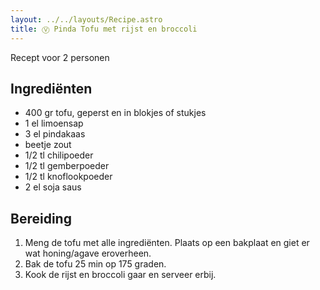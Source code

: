 ```yaml
---
layout: ../../layouts/Recipe.astro
title: Ⓥ Pinda Tofu met rijst en broccoli
---
```

R﻿ecept voor 2 personen

## Ingrediënten

* 4﻿00 gr tofu, geperst en in blokjes of stukjes
* 1﻿ el limoensap
* 3﻿ el pindakaas
* b﻿eetje zout
* 1﻿/2 tl chilipoeder
* 1﻿/2 tl gemberpoeder
* 1﻿/2 tl knoflookpoeder
* 2﻿ el soja saus

## Bereiding

1. ﻿M﻿eng de tofu met alle ingrediënten. Plaats op een bakplaat en giet er wat honing/agave eroverheen. 
2. B﻿ak de tofu 25 min op 175 graden.
3. K﻿ook de rijst en broccoli gaar en serveer erbij.